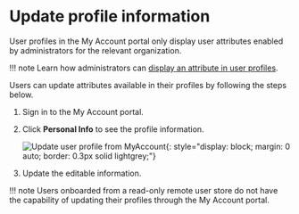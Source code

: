 # Update profile information

User profiles in the My Account portal only display user attributes enabled by administrators for the relevant organization.

!!! note
    Learn how administrators can [display an attribute in user profiles]({{base_path}}/guides/users/attributes/manage-attributes/#update-attributes).

Users can update attributes available in their profiles by following the steps below.

1. Sign in to the My Account portal.
2. Click **Personal Info** to see the profile information.

    ![Update user profile from MyAccount]({{base_path}}/assets/img/guides/organization/self-service/myaccount/update-profile-info.png){: style="display: block; margin: 0 auto; border: 0.3px solid lightgrey;"}

3. Update the editable information.

!!! note
    Users onboarded from a read-only remote user store do not have the capability of updating their profiles through the My Account portal.


